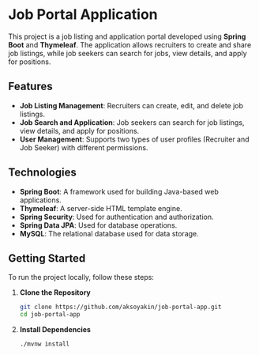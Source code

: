 # Job Portal Application

This project is a job listing and application portal developed using **Spring Boot** and **Thymeleaf**. The application allows recruiters to create and share job listings, while job seekers can search for jobs, view details, and apply for positions.

## Features

- **Job Listing Management**: Recruiters can create, edit, and delete job listings.
- **Job Search and Application**: Job seekers can search for job listings, view details, and apply for positions.
- **User Management**: Supports two types of user profiles (Recruiter and Job Seeker) with different permissions.

## Technologies

- **Spring Boot**: A framework used for building Java-based web applications.
- **Thymeleaf**: A server-side HTML template engine.
- **Spring Security**: Used for authentication and authorization.
- **Spring Data JPA**: Used for database operations.
- **MySQL**: The relational database used for data storage.

## Getting Started

To run the project locally, follow these steps:

1. **Clone the Repository**

   ```bash
   git clone https://github.com/aksoyakin/job-portal-app.git
   cd job-portal-app

2. **Install Dependencies**
    ```bash
   ./mvnw install

